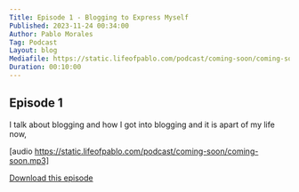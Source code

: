 ```yaml
---
Title: Episode 1 - Blogging to Express Myself
Published: 2023-11-24 00:34:00
Author: Pablo Morales
Tag: Podcast
Layout: blog
Mediafile: https://static.lifeofpablo.com/podcast/coming-soon/coming-soon.mp3
Duration: 00:10:00
---
```

## Episode 1
I talk about blogging and how I got into blogging and it is apart of my life now,

[audio https://static.lifeofpablo.com/podcast/coming-soon/coming-soon.mp3]

[Download this episode](https://static.lifeofpablo.com/podcast/coming-soon/coming-soon.mp3)